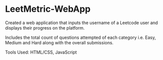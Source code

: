 # LeetMetric-WebApp

Created a web application that inputs the username of a Leetcode user and displays their progress on the
platform.

Includes the total count of questions attempted of each category i.e. Easy, Medium and Hard along with
the overall submissions.

Tools Used: HTML/CSS, JavaScript
